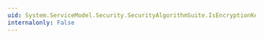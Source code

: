 ```yaml
---
uid: System.ServiceModel.Security.SecurityAlgorithmSuite.IsEncryptionKeyDerivationAlgorithmSupported(System.String)
internalonly: False
---
```

